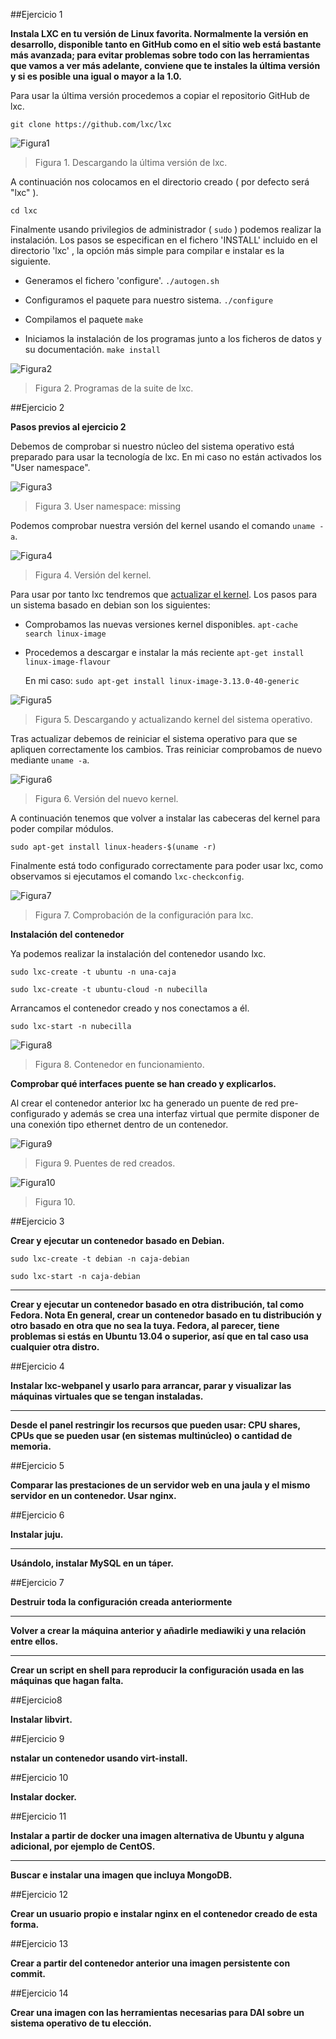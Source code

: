 ##Ejercicio 1

**Instala LXC en tu versión de Linux favorita. Normalmente la versión en desarrollo, disponible tanto en GitHub como en el sitio web está bastante más avanzada; para evitar problemas sobre todo con las herramientas que vamos a ver más adelante, conviene que te instales la última versión y si es posible una igual o mayor a la 1.0.**

Para usar la última versión procedemos a copiar el repositorio GitHub de lxc.

```git clone https://github.com/lxc/lxc```

![Figura1](Imagenes/ej4_1_1.png)
> Figura 1. Descargando la última versión de lxc.

A continuación nos colocamos en el directorio creado ( por defecto será "lxc" ).

```cd lxc```

Finalmente usando privilegios de administrador ( ```sudo``` ) podemos realizar la instalación. Los pasos se especifican en el fichero 'INSTALL' incluido en el directorio 'lxc' , la opción más simple para compilar e instalar es la siguiente.


* Generamos el fichero 'configure'.
```./autogen.sh```

* Configuramos el paquete para nuestro sistema.
```./configure```

* Compilamos el paquete
```make```

* Iniciamos la instalación de los programas junto a los ficheros de datos y su documentación.
```make install```

![Figura2](Imagenes/ej4_1_2.png)
> Figura 2. Programas de la suite de lxc.


##Ejercicio 2

**Pasos previos al ejercicio 2**

Debemos de comprobar si nuestro núcleo del sistema operativo está preparado para usar la tecnología de lxc. En mi caso no están activados los "User namespace".

![Figura3](Imagenes/ej4_2_4.png)
> Figura 3. User namespace: missing

Podemos comprobar nuestra versión del kernel usando el comando ```uname -a```.

![Figura4](Imagenes/ej4_2_2.png)
> Figura 4. Versión del kernel.

Para usar por tanto lxc tendremos que [actualizar el kernel](https://wiki.debian.org/HowToUpgradeKernel). Los pasos para un sistema basado en debian son los siguientes:

* Comprobamos las nuevas versiones kernel disponibles.
	```apt-cache search linux-image```
* Procedemos a descargar e instalar la más reciente
	```apt-get install linux-image-flavour```

	En mi caso: ```sudo apt-get install linux-image-3.13.0-40-generic```

![Figura5](Imagenes/ej4_2_3.png)
> Figura 5. Descargando y actualizando kernel del sistema operativo.

Tras actualizar debemos de reiniciar el sistema operativo para que se apliquen correctamente los cambios. Tras reiniciar comprobamos de nuevo mediante ```uname -a```. 

![Figura6](Imagenes/ej4_2_5.png)
> Figura 6. Versión del nuevo kernel.

A continuación tenemos que volver a instalar las cabeceras del kernel para poder compilar módulos.

```sudo apt-get install linux-headers-$(uname -r)```

Finalmente está todo configurado correctamente para poder usar lxc, como observamos si ejecutamos el comando ```lxc-checkconfig```.

![Figura7](Imagenes/ej4_2_6.png)
>Figura 7. Comprobación de la configuración para lxc.

**Instalación del contenedor**

Ya podemos realizar la instalación del contenedor usando lxc.

```sudo lxc-create -t ubuntu -n una-caja```

```sudo lxc-create -t ubuntu-cloud -n nubecilla```

Arrancamos el contenedor creado y nos conectamos a él.

```sudo lxc-start -n nubecilla```

![Figura8](Imagenes/ej4_2_7.png)
>Figura 8. Contenedor en funcionamiento.

**Comprobar qué interfaces puente se han creado y explicarlos.**

Al crear el contenedor anterior lxc ha generado un puente de red pre-configurado y además se crea una interfaz virtual que permite disponer de una conexión tipo ethernet dentro de un contenedor.

![Figura9](Imagenes/ej4_2_8.png)
>Figura 9. Puentes de red creados.

![Figura10](Imagenes/ej4_2_9.png)
>Figura 10.


##Ejercicio 3

**Crear y ejecutar un contenedor basado en Debian.**

```sudo lxc-create -t debian -n caja-debian```

```sudo lxc-start -n caja-debian```


---

**Crear y ejecutar un contenedor basado en otra distribución, tal como Fedora. Nota En general, crear un contenedor basado en tu distribución y otro basado en otra que no sea la tuya. Fedora, al parecer, tiene problemas si estás en Ubuntu 13.04 o superior, así que en tal caso usa cualquier otra distro.**

##Ejercicio 4

**Instalar lxc-webpanel y usarlo para arrancar, parar y visualizar las máquinas virtuales que se tengan instaladas.**

---

**Desde el panel restringir los recursos que pueden usar: CPU shares, CPUs que se pueden usar (en sistemas multinúcleo) o cantidad de memoria.**

##Ejercicio 5

**Comparar las prestaciones de un servidor web en una jaula y el mismo servidor en un contenedor. Usar nginx.**

##Ejercicio 6

**Instalar juju.**

---

**Usándolo, instalar MySQL en un táper.**

##Ejercicio 7

**Destruir toda la configuración creada anteriormente**

---

**Volver a crear la máquina anterior y añadirle mediawiki y una relación entre ellos.**

---

**Crear un script en shell para reproducir la configuración usada en las máquinas que hagan falta.**

##Ejercicio8

**Instalar libvirt.**

##Ejercicio 9

**nstalar un contenedor usando virt-install.**

##Ejercicio 10

**Instalar docker.**

##Ejercicio 11

**Instalar a partir de docker una imagen alternativa de Ubuntu y alguna adicional, por ejemplo de CentOS.**

---

**Buscar e instalar una imagen que incluya MongoDB.**

##Ejercicio 12

**Crear un usuario propio e instalar nginx en el contenedor creado de esta forma.**

##Ejercicio 13

**Crear a partir del contenedor anterior una imagen persistente con commit.**

##Ejercicio 14

**Crear una imagen con las herramientas necesarias para DAI sobre un sistema operativo de tu elección.**

